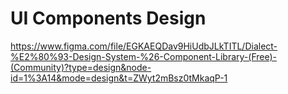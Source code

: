 # UI Components Design

https://www.figma.com/file/EGKAEQDav9HiUdbJLkTITL/Dialect-%E2%80%93-Design-System-%26-Component-Library-(Free)-(Community)?type=design&node-id=1%3A14&mode=design&t=ZWyt2mBsz0tMkaqP-1